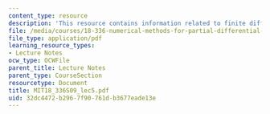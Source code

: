 ```yaml
---
content_type: resource
description: 'This resource contains information related to finite difference approximation. '
file: /media/courses/18-336-numerical-methods-for-partial-differential-equations-spring-2009/32dc4472b2967f90761db3677eade13e_MIT18_336S09_lec5.pdf
file_type: application/pdf
learning_resource_types:
- Lecture Notes
ocw_type: OCWFile
parent_title: Lecture Notes
parent_type: CourseSection
resourcetype: Document
title: MIT18_336S09_lec5.pdf
uid: 32dc4472-b296-7f90-761d-b3677eade13e
---
```

